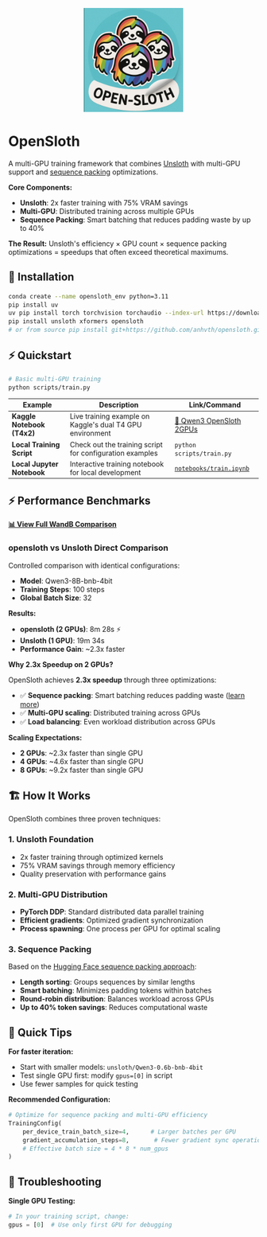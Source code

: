 <p align="center">
    <img src="images/opensloth.png" alt="opensloth Logo" width="200" />
</p>

# OpenSloth

A multi-GPU training framework that combines [Unsloth](https://github.com/unslothai/unsloth) with multi-GPU support and [sequence packing](https://huggingface.co/blog/sirluk/llm-sequence-packing) optimizations.

**Core Components:**
- **Unsloth**: 2x faster training with 75% VRAM savings
- **Multi-GPU**: Distributed training across multiple GPUs  
- **Sequence Packing**: Smart batching that reduces padding waste by up to 40%

**The Result:** Unsloth's efficiency × GPU count × sequence packing optimizations = speedups that often exceed theoretical maximums.

## 💾 Installation

```bash
conda create --name opensloth_env python=3.11
pip install uv
uv pip install torch torchvision torchaudio --index-url https://download.pytorch.org/whl/cu121
pip install unsloth xformers opensloth
# or from source pip install git+https://github.com/anhvth/opensloth.git
```

## ⚡ Quickstart

```bash
# Basic multi-GPU training
python scripts/train.py
```

| Example | Description | Link/Command |
|---------|-------------|--------------|
| **Kaggle Notebook (T4x2)** | Live training example on Kaggle's dual T4 GPU environment | [🔗 Qwen3 OpenSloth 2GPUs](https://www.kaggle.com/code/anhvth226/qwen3-opensloth-2gpus?scriptVersionId=244825301) |
| **Local Training Script** | Check out the training script for configuration examples | `python scripts/train.py` |
| **Local Jupyter Notebook** | Interactive training notebook for local development | [`notebooks/train.ipynb`](notebooks/train.ipynb) |

## ⚡ Performance Benchmarks

**[📊 View Full WandB Comparison](https://wandb.ai/anhvth/CompareUnsloth)**

### opensloth vs Unsloth Direct Comparison

Controlled comparison with identical configurations:
- **Model**: Qwen3-8B-bnb-4bit  
- **Training Steps**: 100 steps
- **Global Batch Size**: 32

**Results:**
- **opensloth (2 GPUs)**: 8m 28s ⚡
- **Unsloth (1 GPU)**: 19m 34s
- **Performance Gain**: ~2.3x faster 

**Why 2.3x Speedup on 2 GPUs?**

OpenSloth achieves **2.3x speedup** through three optimizations:
- ✅ **Sequence packing**: Smart batching reduces padding waste ([learn more](https://huggingface.co/blog/sirluk/llm-sequence-packing))
- ✅ **Multi-GPU scaling**: Distributed training across GPUs
- ✅ **Load balancing**: Even workload distribution across GPUs

**Scaling Expectations:**
- **2 GPUs**: ~2.3x faster than single GPU
- **4 GPUs**: ~4.6x faster than single GPU
- **8 GPUs**: ~9.2x faster than single GPU

## 🏗 How It Works

OpenSloth combines three proven techniques:

### 1. Unsloth Foundation
- 2x faster training through optimized kernels
- 75% VRAM savings through memory efficiency
- Quality preservation with performance gains

### 2. Multi-GPU Distribution
- **PyTorch DDP**: Standard distributed data parallel training
- **Efficient gradients**: Optimized gradient synchronization
- **Process spawning**: One process per GPU for optimal scaling

### 3. Sequence Packing
Based on the [Hugging Face sequence packing approach](https://huggingface.co/blog/sirluk/llm-sequence-packing):
- **Length sorting**: Groups sequences by similar lengths
- **Smart batching**: Minimizes padding tokens within batches
- **Round-robin distribution**: Balances workload across GPUs
- **Up to 40% token savings**: Reduces computational waste

## 🔧 Quick Tips

**For faster iteration:**
- Start with smaller models: `unsloth/Qwen3-0.6b-bnb-4bit`
- Test single GPU first: modify `gpus=[0]` in script
- Use fewer samples for quick testing

**Recommended Configuration:**
```python
# Optimize for sequence packing and multi-GPU efficiency
TrainingConfig(
    per_device_train_batch_size=4,      # Larger batches per GPU
    gradient_accumulation_steps=8,       # Fewer gradient sync operations
    # Effective batch size = 4 * 8 * num_gpus
)
```

## 🔧 Troubleshooting

   **Single GPU Testing:**
   ```python
   # In your training script, change:
   gpus = [0]  # Use only first GPU for debugging
   ```
